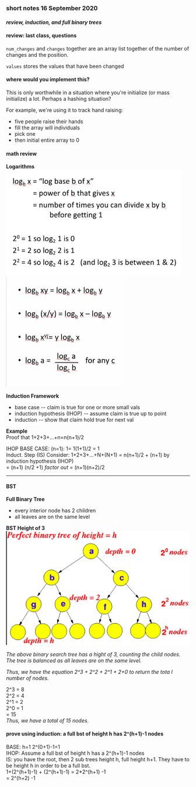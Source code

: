 ### short notes 16 September 2020
#### _review, induction, and full binary trees_    
    
#### review: last class, questions
`num_changes` and `changes` together are an array list together of
 the number of changes and the position.    
    
`values` stores the values that have been changed   
    
#### where would you implement this?
This is only worthwhile in a situation
 where you're initialize (or mass initialize) a lot.
 Perhaps a hashing situation?   
    
For example, we're using it to track hand raising:  
- five people raise their hands     
- fill the array will individuals   
- pick one  
- then initial entire array to 0    
    
#### math review
__Logarithms__      
![logs](./ref/logs.png)   
![1](./ref/log-prop.png)    
    
__Induction Framework__     
- base case -- claim is true for one or more small vals     
- induction hypothesis (IHOP) -- assume claim is true up to point    
- induction -- show that claim hold true for next val   
    
__Example__     
Proof that 1+2+3+...+n=n(n+1)/2     
    
IHOP                BASE CASE: (n=1):    1=     1(1+1)/2 = 1      
Induct. Step (IS)   Consider:   1+2+3+...+N+(N+1) =     n(n+1)/2 + (n+1) by induction hypothesis (IHOP)     
                    = (n+1) (n/2 +1)       _factor out_
                    = (n+1)(n+2)/2      
    
---
    
#### BST
__Full Binary Tree__    
- every interior node has 2 children    
- all leaves are on the same level      
    
__BST Height of 3__    
![2](./ref/bst-15.png)  
    
_The above binary search tree has a hight of 3,
 counting the child nodes.
 The tree is balanced as all leaves are on the same level._     
    
_Thus, we have the equation 2^3 + 2^2 + 2^1 + 2+0 to
 return the tota l number of nodes._
    
2^3 = 8     
2^2 = 4     
2^1 = 2     
2^0 = 1     
    = 15    
_Thus, we have a total of 15 nodes._     
    
#### prove using induction: a full bst of height h has 2^(h+1)-1 nodes
BASE: h=1       2^(0+1)-1=1     
IHOP: Assume a full bst of height h has a 2^(h+1)-1 nodes   
IS: you have the root, then 2 sub trees height h, full height h+1. They
 have to be height h in order to be a full bst.      
1+(2^(h+1)-1) + (2^(h+1)-1) = 2*2^(h+1) -1      
    = 2^(h+2) -1    
    

